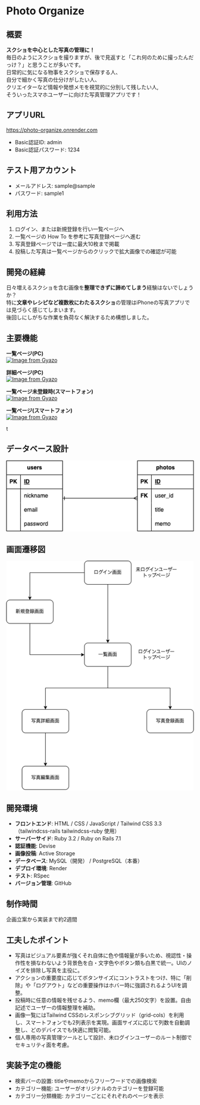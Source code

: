# Photo Organize  
  
  
  
## 概要  
**スクショを中心とした写真の管理に！**  
毎日のようにスクショを撮りますが、後で見返すと「これ何のために撮ったんだっけ？」と思うことが多いです。  
日常的に気になる物事をスクショで保存する人、  
自分で細かく写真の仕分けがしたい人、  
クリエイターなど情報や発想メモを視覚的に分別して残したい人,  
そういったスマホユーザーに向けた写真管理アプリです！  
  
  
  
## アプリURL  
https://photo-organize.onrender.com  
- Basic認証ID: admin  
- Basic認証パスワード: 1234  
  
  
  
## テスト用アカウント  
- メールアドレス: sample@sample  
- パスワード: sample1  
  
  

## 利用方法  
1. ログイン、または新規登録を行い一覧ページへ  
2. 一覧ページの How To を参考に写真登録ページへ進む  
3. 写真登録ページでは一度に最大10枚まで掲載  
4. 投稿した写真は一覧ページからのクリックで拡大画像での確認が可能  
  
  
  
## 開発の経緯  
日々増えるスクショを含む画像を**整理できずに諦めてしまう**経験はないでしょうか？  
特に**文章やレシピなど複数枚にわたるスクショ**の管理はiPhoneの写真アプリでは見づらく感じてしまいます。  
後回しにしがちな作業を負荷なく解決するため構想しました。  
  
  
  
## 主要機能  
**一覧ページ(PC)**  
[![Image from Gyazo](https://i.gyazo.com/834f91d27c374e273ee6708adead3e21.jpg)](https://gyazo.com/834f91d27c374e273ee6708adead3e21)
  
**詳細ページ(PC)**  
[![Image from Gyazo](https://i.gyazo.com/dd8298446feeed5080cc4b26009bf87f.gif)](https://gyazo.com/dd8298446feeed5080cc4b26009bf87f)  
  
**一覧ページ未登録時(スマートフォン)**  
[![Image from Gyazo](https://i.gyazo.com/cf81c6962891f086954913b0d5cf81a9.gif)](https://gyazo.com/cf81c6962891f086954913b0d5cf81a9)

**一覧ページ(スマートフォン)**  
[![Image from Gyazo](https://i.gyazo.com/c8ddd7e848d3c084bdb5b16b73d47aba.jpg)](https://gyazo.com/c8ddd7e848d3c084bdb5b16b73d47aba) 
  
  t
  
## データベース設計  
<img src="./images/er.png" width="600" alt="ER図">
  
  
  
## 画面遷移図  
<img src="./images/diagram.png" width="600" alt="画面遷移図"> 
  
  
## 開発環境  
- **フロントエンド**: HTML / CSS / JavaScript / Tailwind CSS 3.3（tailwindcss-rails tailwindcss-ruby 使用）  
- **サーバーサイド**: Ruby 3.2 / Ruby on Rails 7.1  
- **認証機能**: Devise  
- **画像投稿**: Active Storage  
- **データベース**: MySQL（開発） / PostgreSQL（本番）  
- **デプロイ環境**: Render  
- **テスト**: RSpec  
- **バージョン管理**: GitHub  
  
  
  
## 制作時間  
企画立案から実装まで約2週間  
  
  
  
## 工夫したポイント  
- 写真はビジュアル要素が強くそれ自体に色や情報量が多いため、視認性・操作性を損なわないよう背景色を白・文字色やボタン類も白黒で統一。UIのノイズを排除し写真を主役に。  
- アクションの重要度に応じてボタンサイズにコントラストをつけ、特に「削除」や「ログアウト」などの重要操作はホバー時に強調されるようUIを調整。  
- 投稿時に任意の情報を残せるよう、memo欄（最大250文字）を設置。自由記述でユーザーの情報整理を補助。  
- 画像一覧にはTailwind CSSのレスポンシブグリッド（grid-cols）を利用し、スマートフォンでも2列表示を実現。画面サイズに応じて列数を自動調整し、どのデバイスでも快適に閲覧可能。  
- 個人専用の写真管理ツールとして設計、未ログインユーザーのルート制御でセキュリティ面を考慮。  
  
  
## 実装予定の機能  
- 検索バーの設置: titleやmemoからフリーワードでの画像検索  
- カテゴリー機能: ユーザーがオリジナルのカテゴリーを登録可能  
- カテゴリー分類機能: カテゴリーごとにそれぞれのページを表示  

